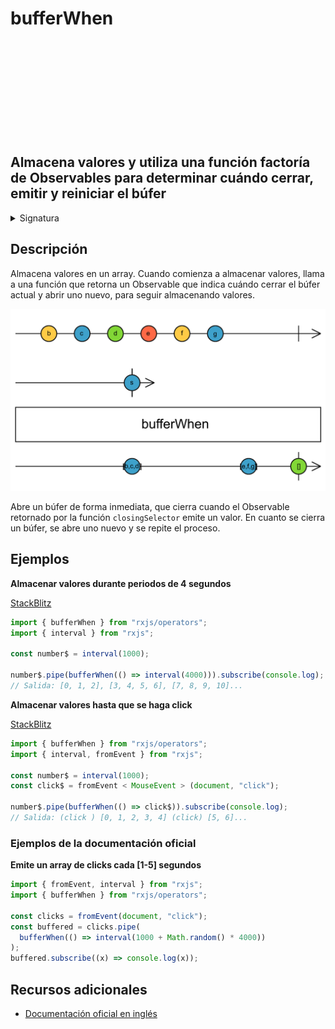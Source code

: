 <div class="page-heading">

# bufferWhen

<a target="_blank" href="https://github.com/ReactiveX/rxjs/blob/master/src/internal/operators/bufferWhen.ts">
<svg>
  <use xlink:href="/assets/icons/github.svg#github"></use>
</svg>
</a>
</div>

<h2 class="subtitle"> Almacena valores y utiliza una función factoría de Observables para determinar cuándo cerrar, emitir y reiniciar el búfer
</h2>

<details>
<summary>Signatura</summary>

### Firma

`bufferWhen<T>(closingSelector: () => Observable<any>): OperatorFunction<T, T[]>`

### Parámetros

<table>
<tr><td>closingSelector</td><td>Una función que no recibe ningún argumento y retorna un Observable que señala el cierre del búfer.</td></tr>
</table>

### Retorna

`OperatorFunction<T, T[]>`: Un Observable de arrays de valores almacenados.

</details>

## Descripción

Almacena valores en un array. Cuando comienza a almacenar valores, llama a una función que retorna un Observable que indica cuándo cerrar el búfer actual y abrir uno nuevo, para seguir almacenando valores.

<img src="assets/images/marble-diagrams/transformation/bufferWhen.png" alt="Diagrama de canicas del operador bufferWhen">

Abre un búfer de forma inmediata, que cierra cuando el Observable retornado por la función `closingSelector` emite un valor. En cuanto se cierra un búfer, se abre uno nuevo y se repite el proceso.

## Ejemplos

**Almacenar valores durante periodos de 4 segundos**

<a target="_blank" href="https://stackblitz.com/edit/rxjs-bufferwhen-1?file=index.ts">StackBlitz</a>

```javascript
import { bufferWhen } from "rxjs/operators";
import { interval } from "rxjs";

const number$ = interval(1000);

number$.pipe(bufferWhen(() => interval(4000))).subscribe(console.log);
// Salida: [0, 1, 2], [3, 4, 5, 6], [7, 8, 9, 10]...
```

**Almacenar valores hasta que se haga click**

<a target="_blank" href="https://stackblitz.com/edit/rxjs-bufferwhen-2?file=index.ts">StackBlitz</a>

```javascript
import { bufferWhen } from "rxjs/operators";
import { interval, fromEvent } from "rxjs";

const number$ = interval(1000);
const click$ = fromEvent < MouseEvent > (document, "click");

number$.pipe(bufferWhen(() => click$)).subscribe(console.log);
// Salida: (click ) [0, 1, 2, 3, 4] (click) [5, 6]...
```

### Ejemplos de la documentación oficial

**Emite un array de clicks cada [1-5] segundos**

```javascript
import { fromEvent, interval } from "rxjs";
import { bufferWhen } from "rxjs/operators";

const clicks = fromEvent(document, "click");
const buffered = clicks.pipe(
  bufferWhen(() => interval(1000 + Math.random() * 4000))
);
buffered.subscribe((x) => console.log(x));
```

## Recursos adicionales

- [Documentación oficial en inglés](https://rxjs-dev.firebaseapp.com/api/operators/bufferWhen)
